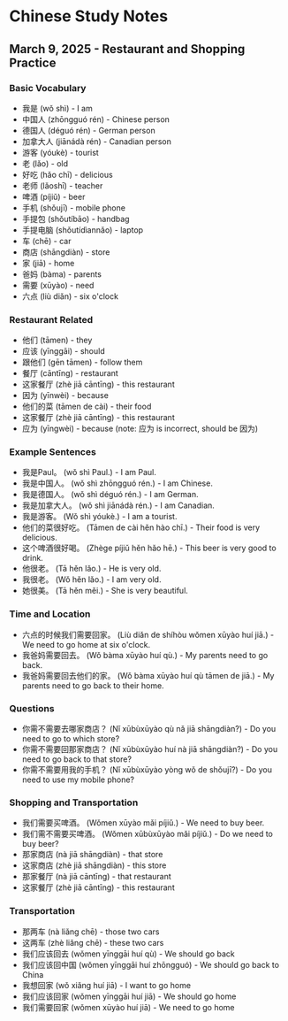 # Chinese Study Notes
## March 9, 2025 - Restaurant and Shopping Practice

### Basic Vocabulary
- 我是 (wǒ shì) - I am
- 中国人 (zhōngguó rén) - Chinese person
- 德国人 (déguó rén) - German person
- 加拿大人 (jiānádà rén) - Canadian person
- 游客 (yóukè) - tourist
- 老 (lǎo) - old
- 好吃 (hǎo chī) - delicious
- 老师 (lǎoshī) - teacher
- 啤酒 (píjiǔ) - beer
- 手机 (shǒujī) - mobile phone
- 手提包 (shǒutíbāo) - handbag
- 手提电脑 (shǒutídìannǎo) - laptop
- 车 (chē) - car
- 商店 (shāngdiàn) - store
- 家 (jiā) - home
- 爸妈 (bàma) - parents
- 需要 (xūyào) - need
- 六点 (liù diǎn) - six o'clock

### Restaurant Related
- 他们 (tāmen) - they
- 应该 (yīnggāi) - should
- 跟他们 (gēn tāmen) - follow them
- 餐厅 (cāntīng) - restaurant
- 这家餐厅 (zhè jiā cāntīng) - this restaurant
- 因为 (yīnwèi) - because
- 他们的菜 (tāmen de cài) - their food
- 这家餐厅 (zhè jiā cāntīng) - this restaurant
- 应为 (yīngwèi) - because (note: 应为 is incorrect, should be 因为)

### Example Sentences
- 我是Paul。 (wǒ shì Paul.) - I am Paul.
- 我是中国人。 (wǒ shì zhōngguó rén.) - I am Chinese.
- 我是德国人。 (wǒ shì déguó rén.) - I am German.
- 我是加拿大人。 (wǒ shì jiānádà rén.) - I am Canadian.
- 我是游客。 (Wǒ shì yóukè.) - I am a tourist.
- 他们的菜很好吃。 (Tāmen de cài hěn hào chī.) - Their food is very delicious.
- 这个啤酒很好喝。 (Zhège píjiǔ hěn hǎo hē.) - This beer is very good to drink.
- 他很老。 (Tā hěn lǎo.) - He is very old.
- 我很老。 (Wǒ hěn lǎo.) - I am very old.
- 她很美。 (Tā hěn měi.) - She is very beautiful.

### Time and Location
- 六点的时候我们需要回家。 (Liù diǎn de shíhòu wǒmen xūyào huí jiā.) - We need to go home at six o'clock.
- 我爸妈需要回去。 (Wǒ bàma xūyào huí qù.) - My parents need to go back.
- 我爸妈需要回去他们的家。 (Wǒ bàma xūyào huí qù tāmen de jiā.) - My parents need to go back to their home.

### Questions
- 你需不需要去哪家商店？ (Nǐ xūbùxūyào qù nǎ jiā shāngdiàn?) - Do you need to go to which store?
- 你需不需要回那家商店？ (Nǐ xūbùxūyào huí nà jiā shāngdiàn?) - Do you need to go back to that store?
- 你需不需要用我的手机？ (Nǐ xūbùxūyào yòng wǒ de shǒujī?) - Do you need to use my mobile phone?

### Shopping and Transportation
- 我们需要买啤酒。 (Wǒmen xūyào mǎi píjiǔ.) - We need to buy beer.
- 我们需不需要买啤酒。 (Wǒmen xūbùxūyào mǎi píjiǔ.) - Do we need to buy beer?
- 那家商店 (nà jiā shāngdiàn) - that store
- 这家商店 (zhè jiā shāngdiàn) - this store
- 那家餐厅 (nà jiā cāntīng) - that restaurant
- 这家餐厅 (zhè jiā cāntīng) - this restaurant

### Transportation
- 那两车 (nà liǎng chē) - those two cars
- 这两车 (zhè liǎng chē) - these two cars
- 我们应该回去 (wǒmen yīnggāi huí qù) - We should go back
- 我们应该回中国 (wǒmen yīnggāi huí zhōngguó) - We should go back to China
- 我想回家 (wǒ xiǎng huí jiā) - I want to go home
- 我们应该回家 (wǒmen yīnggāi huí jiā) - We should go home
- 我们需要回家 (wǒmen xūyào huí jiā) - We need to go home
